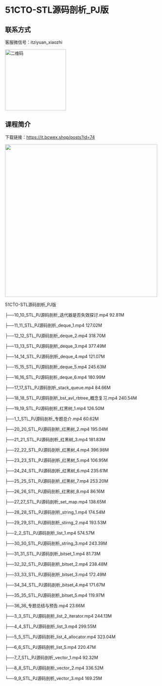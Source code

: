 # 51CTO-STL源码剖析_PJ版

## 联系方式

客服微信号：itziyuan_xiaozhi

<img src="https://ziyuanyun.oss-cn-guangzhou.aliyuncs.com/common/20240614073449/666b82192834a.jpg" width="200" height="200" alt="二维码">

## 课程简介

下载链接：https://it.bcwex.shop/posts?id=74

<img src="https://ziyuanyun.oss-cn-guangzhou.aliyuncs.com/yun/20240515151553/6644612996ea0.jpg" width="500" alt="">

  51CTO-STL源码剖析_PJ版



 ├──10_10_STL_PJ源码剖析_迭代器是否失效探讨.mp4 92.81M

 ├──11_11_STL_PJ源码剖析_deque_1.mp4 127.02M

 ├──12_12_STL_PJ源码剖析_deque_2.mp4 318.70M

 ├──13_13_STL_PJ源码剖析_deque_3.mp4 377.49M

 ├──14_14_STL_PJ源码剖析_deque_4.mp4 121.07M

 ├──15_15_STL_PJ源码剖析_deque_5.mp4 245.63M

 ├──16_16_STL_PJ源码剖析_deque_6.mp4 180.99M

 ├──17_17_STL_PJ源码剖析_stack_queue.mp4 84.66M

 ├──18_18_STL_PJ源码剖析_bst_avl_rbtree_概念复习.mp4 240.54M

 ├──19_19_STL_PJ源码剖析_红黑树_1.mp4 126.50M

 ├──1_1_STL_PJ源码剖析_专题总介.mp4 60.62M

 ├──20_20_STL_PJ源码剖析_红黑树_2.mp4 195.04M

 ├──21_21_STL_PJ源码剖析_红黑树_3.mp4 181.83M

 ├──22_22_STL_PJ源码剖析_红黑树_4.mp4 396.98M

 ├──23_23_STL_PJ源码剖析_红黑树_5.mp4 106.95M

 ├──24_24_STL_PJ源码剖析_红黑树_6.mp4 235.61M

 ├──25_25_STL_PJ源码剖析_红黑树_7.mp4 253.20M

 ├──26_26_STL_PJ源码剖析_红黑树_8.mp4 86.16M

 ├──27_27_STL_PJ源码剖析_set_map.mp4 138.65M

 ├──28_28_STL_PJ源码剖析_string_1.mp4 174.54M

 ├──29_29_STL_PJ源码剖析_stirng_2.mp4 193.53M

 ├──2_2_STL_PJ源码剖析_list_1.mp4 574.57M

 ├──30_30_STL_PJ源码剖析_string_3.mp4 243.39M

 ├──31_31_STL_PJ源码剖析_bitset_1.mp4 81.73M

 ├──32_32_STL_PJ源码剖析_bitset_2.mp4 238.48M

 ├──33_33_STL_PJ源码剖析_bitset_3.mp4 172.49M

 ├──34_34_STL_PJ源码剖析_bitset_4.mp4 171.67M

 ├──35_35_STL_PJ源码剖析_bitset_5.mp4 119.97M

 ├──36_36_专题总结与预告.mp4 23.66M

 ├──3_3_STL_PJ源码剖析_list_2_iterator.mp4 244.13M

 ├──4_4_STL_PJ源码剖析_list_3.mp4 299.55M

 ├──5_5_STL_PJ源码剖析_list_4_allocator.mp4 323.04M

 ├──6_6_STL_PJ源码剖析_list_5.mp4 220.47M

 ├──7_7_STL_PJ源码剖析_vector_1.mp4 92.32M

 ├──8_8_STL_PJ源码剖析_vector_2.mp4 336.52M

 └──9_9_STL_PJ源码剖析_vector_3.mp4 169.25M

  